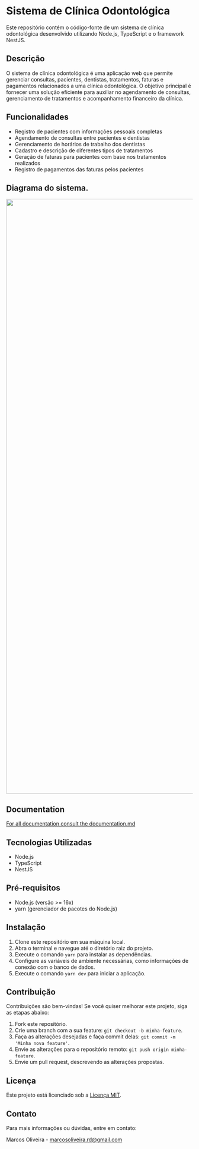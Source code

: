 # Sistema de Clínica Odontológica

Este repositório contém o código-fonte de um sistema de clínica odontológica desenvolvido utilizando Node.js, TypeScript e o framework NestJS.

## Descrição

O sistema de clínica odontológica é uma aplicação web que permite gerenciar consultas, pacientes, dentistas, tratamentos, faturas e pagamentos relacionados a uma clínica odontológica. O objetivo principal é fornecer uma solução eficiente para auxiliar no agendamento de consultas, gerenciamento de tratamentos e acompanhamento financeiro da clínica.

## Funcionalidades

- Registro de pacientes com informações pessoais completas
- Agendamento de consultas entre pacientes e dentistas
- Gerenciamento de horários de trabalho dos dentistas
- Cadastro e descrição de diferentes tipos de tratamentos
- Geração de faturas para pacientes com base nos tratamentos realizados
- Registro de pagamentos das faturas pelos pacientes

## Diagrama do sistema. 

<p align="center">
  <img src="https://github.com/Marcos-OLiveiraVO/Clinic-Odontologic/assets/88260644/7c7d33f0-e212-49cd-9abd-c5984d89ed9f" alt="image" style="width:1600; height:auto;">
</p>





## Documentation 
[For all documentation consult the documentation.md](documentation.md)

## Tecnologias Utilizadas

- Node.js
- TypeScript
- NestJS

## Pré-requisitos

- Node.js (versão >= 16x)
- yarn (gerenciador de pacotes do Node.js)

## Instalação

1. Clone este repositório em sua máquina local.
2. Abra o terminal e navegue até o diretório raiz do projeto.
3. Execute o comando `yarn` para instalar as dependências.
4. Configure as variáveis de ambiente necessárias, como informações de conexão com o banco de dados.
5. Execute o comando `yarn dev` para iniciar a aplicação.

## Contribuição

Contribuições são bem-vindas! Se você quiser melhorar este projeto, siga as etapas abaixo:

1. Fork este repositório.
2. Crie uma branch com a sua feature: `git checkout -b minha-feature`.
3. Faça as alterações desejadas e faça commit delas: `git commit -m 'Minha nova feature'`.
4. Envie as alterações para o repositório remoto: `git push origin minha-feature`.
5. Envie um pull request, descrevendo as alterações propostas.

## Licença

Este projeto está licenciado sob a [Licença MIT](https://opensource.org/licenses/MIT).

## Contato

Para mais informações ou dúvidas, entre em contato:

Marcos Oliveira - [marcosoliveira.rd@gmail.com](mailto:marcosoliveira.rd@gmail.com)

